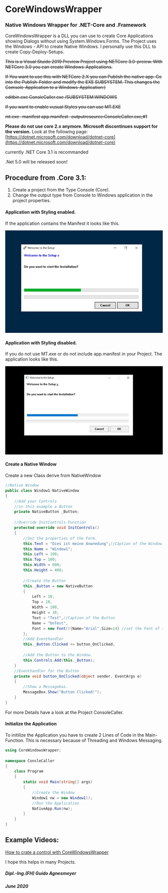 # CoreWindowsWrapper
### Native Windows Wrapper for .NET-Core and .Framework

CoreWindowsWrapper is a DLL you can use to create Core Applications showing Dialogs without using System.Windows.Forms.
The Project uses the Windows - API to create Native Windows. I personally use this DLL to create Copy-Deploy-Setups.

~~This is a Visual Stuido 2019 Preview Project using NETCore 3.0-preiew.
With NETCore 3.0 you can create Windows-Applications.~~

~~If You want to use this with NETCore 2.X you can Publish the native app.
Go into the Publish-Folder and modify the EXE SUBSYSTEM. This changes the Comsole-Application to a Windows-Application:)~~


~~editbin.exe ConsleCaller.exe /SUBSYSTEM:WINDOWS~~

~~If you want to enable vusual Styles you can use MT.EXE~~


~~mt.exe -manifest app.manifest -outputresource:ConsoleCaller.exe;#1~~

**Please do not use core 2.x anymore. Microsoft discontinues support for the version.**
Look at the following page:
[https://dotnet.microsoft.com/download/dotnet-core](https://dotnet.microsoft.com/download/dotnet-core)

currently .NET Core 3.1 is recommanded

.Net 5.0 will be released soon!



Procedure from .Core 3.1:
---
1. Create a project from the Type Console (Core). 
2. Change the output type from Console to Windows application in the project properties.

#### Application with Styling enabled.
If the application contains the Manifest it looks like this.

![Application with Style](https://github.com/ITAgnesmeyer/CoreWindowsWrapper/blob/master/Pitures/windows_icon.JPG)

#### Application with Styling disabled.
If you do not use MT.exe or do not include app.manifest in your Project. The application looks like this.

![Application with Style](https://github.com/ITAgnesmeyer/CoreWindowsWrapper/blob/master/Pitures/Visual_Style_no_Style.JPG)






#### Create a Native Window
Create a new Class derive from NativeWindow

```c#
//Native Window
public class Window1:NativeWindow
{
	//Add your Controls
	//in this example a Button
	private NativeButton _Button;
	
	//Override InitControls Function
	protected override void InitControls()
	{
		//Set the properties of the Form.
		this.Text = "Dies ist meine Anwnedung";//Caption of the Window.
		this.Name = "Window1";
		this.Left = 100;
		this.Top = 100;
		this.Width = 600;
		this.Height = 400;
		
		//Create the Button
		this._Button = new NativeButton
		{
			Left = 10,
			Top = 10,
			Width = 100,
			Height = 30,
			Text = "Test",//Caption of the Button
			Name = "bnTest",
			Font = new Font(){Name="Arial",Size=14} //set the Font of the Button
		};	
		//Add Eventhandler
		this._Button.Clicked += button_OnClicked;
		
		//Add the Button to the Window.
		this.Controls.Add(this._Button);
	}
	//Eventhandler for the Button
	private void button_OnClicked(object sender, EventArgs e)
	{
		//Show a Messagebox.
		MessageBox.Show("Button Clicked!");
	}
}
```
For more Details have a look at the Project ConsoleCaller.

#### Initialize the Application
To initilize the Application you have to create 2 Lines of Code in the Main-Function.
This is necessary because of Threading and Windows Messaging.
```C#
using CoreWindowsWrapper;

namespace ConsleCaller
{
    class Program
    {
        static void Main(string[] args)
        {
            //Create the Window
            Window1 nw = new Window1();
            //Run the Application
            NativeApp.Run(nw);
        }
    }
}
```

Example Videos:
---
[How to crate a control with CoreWindowsWrapper](https://www.youtube.com/watch?v=pUK0cw0OkMo)

I hope this helps in many Projects. 

##### Dipl.-Ing.(FH) Guido Agnesmeyer
##### June 2020

